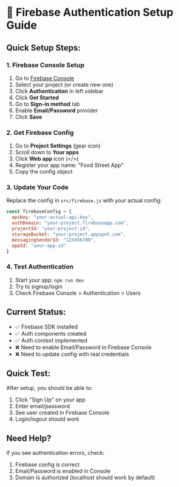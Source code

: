 # 🔐 Firebase Authentication Setup Guide

## Quick Setup Steps:

### 1. Firebase Console Setup
1. Go to [Firebase Console](https://console.firebase.google.com)
2. Select your project (or create new one)
3. Click **Authentication** in left sidebar
4. Click **Get Started**
5. Go to **Sign-in method** tab
6. Enable **Email/Password** provider
7. Click **Save**

### 2. Get Firebase Config
1. Go to **Project Settings** (gear icon)
2. Scroll down to **Your apps**
3. Click **Web app** icon (</>)
4. Register your app name: "Food Street App"
5. Copy the config object

### 3. Update Your Code
Replace the config in `src/firebase.js` with your actual config:

```javascript
const firebaseConfig = {
  apiKey: "your-actual-api-key",
  authDomain: "your-project.firebaseapp.com", 
  projectId: "your-project-id",
  storageBucket: "your-project.appspot.com",
  messagingSenderId: "123456789",
  appId: "your-app-id"
}
```

### 4. Test Authentication
1. Start your app: `npm run dev`
2. Try to signup/login
3. Check Firebase Console > Authentication > Users

## Current Status:
- ✅ Firebase SDK installed
- ✅ Auth components created  
- ✅ Auth context implemented
- ❌ Need to enable Email/Password in Firebase Console
- ❌ Need to update config with real credentials

## Quick Test:
After setup, you should be able to:
1. Click "Sign Up" on your app
2. Enter email/password  
3. See user created in Firebase Console
4. Login/logout should work

## Need Help?
If you see authentication errors, check:
1. Firebase config is correct
2. Email/Password is enabled in Console
3. Domain is authorized (localhost should work by default)